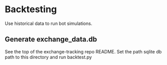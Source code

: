 # Backtesting

Use historical data to run bot simulations.

## Generate exchange_data.db

See the top of the exchange-tracking repo README. Set the path sqlite db path to this directory and run backtest.py